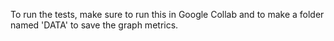 To run the tests, make sure to run this in Google Collab and to make a folder named 'DATA' to save the graph metrics.
